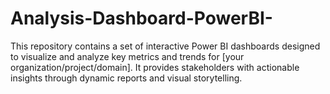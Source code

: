 # Analysis-Dashboard-PowerBI-
This repository contains a set of interactive Power BI dashboards designed to visualize and analyze key metrics and trends for [your organization/project/domain]. It provides stakeholders with actionable insights through dynamic reports and visual storytelling.
